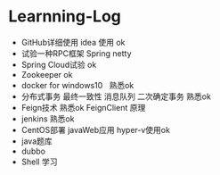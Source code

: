 # Learnning-Log		
* GitHub详细使用 idea 使用 ok
* 试验一种RPC框架 Spring	netty  
* Spring Cloud试验 		ok   
* Zookeeper 		ok    
* docker for windows10  		熟悉ok    
* 分布式事务 最终一致性 消息队列 二次确定事务 		熟悉ok      
* Feign技术 熟悉ok FeignClient 原理     		   
* jenkins 熟悉ok		    
* CentOS部署 javaWeb应用 hyper-v使用ok		    
* java题库	
* dubbo
* Shell 学习
